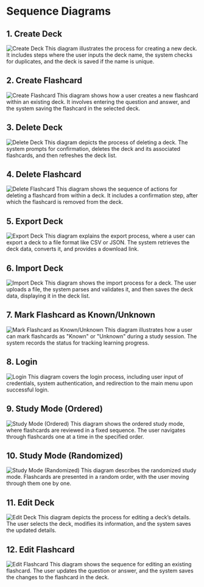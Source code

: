 # Sequence Diagrams

## 1. Create Deck
![Create Deck](Sequence_Create.png)
This diagram illustrates the process for creating a new deck. It includes steps where the user inputs the deck name, the system checks for duplicates, and the deck is saved if the name is unique.

## 2. Create Flashcard
![Create Flashcard](Sequence_Create_Flash.png)
This diagram shows how a user creates a new flashcard within an existing deck. It involves entering the question and answer, and the system saving the flashcard in the selected deck.

## 3. Delete Deck
![Delete Deck](Sequence_Delete.png)
This diagram depicts the process of deleting a deck. The system prompts for confirmation, deletes the deck and its associated flashcards, and then refreshes the deck list.

## 4. Delete Flashcard
![Delete Flashcard](Sequence_Delete_Flash.png)
This diagram shows the sequence of actions for deleting a flashcard from within a deck. It includes a confirmation step, after which the flashcard is removed from the deck.

## 5. Export Deck
![Export Deck](Sequence_Export.png)
This diagram explains the export process, where a user can export a deck to a file format like CSV or JSON. The system retrieves the deck data, converts it, and provides a download link.

## 6. Import Deck
![Import Deck](Sequence_Import.png)
This diagram shows the import process for a deck. The user uploads a file, the system parses and validates it, and then saves the deck data, displaying it in the deck list.

## 7. Mark Flashcard as Known/Unknown
![Mark Flashcard as Known/Unknown](Sequence_Known_Unknown.png)
This diagram illustrates how a user can mark flashcards as "Known" or "Unknown" during a study session. The system records the status for tracking learning progress.

## 8. Login
![Login](Sequence_Login.png)
This diagram covers the login process, including user input of credentials, system authentication, and redirection to the main menu upon successful login.

## 9. Study Mode (Ordered)
![Study Mode (Ordered)](Sequence_Study_Ordered.png)
This diagram shows the ordered study mode, where flashcards are reviewed in a fixed sequence. The user navigates through flashcards one at a time in the specified order.

## 10. Study Mode (Randomized)
![Study Mode (Randomized)](Sequence_Study_Random.png)
This diagram describes the randomized study mode. Flashcards are presented in a random order, with the user moving through them one by one.

## 11. Edit Deck
![Edit Deck](Sequence_Update.png)
This diagram depicts the process for editing a deck’s details. The user selects the deck, modifies its information, and the system saves the updated details.

## 12. Edit Flashcard
![Edit Flashcard](Sequence_Update_Flash.png)
This diagram shows the sequence for editing an existing flashcard. The user updates the question or answer, and the system saves the changes to the flashcard in the deck.

